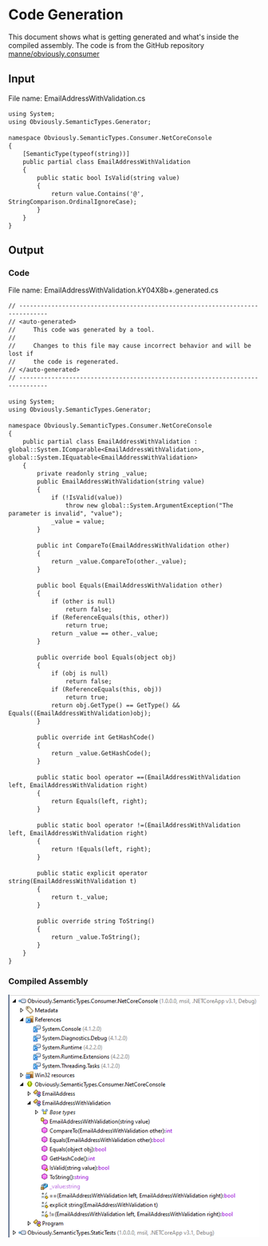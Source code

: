 # Code Generation

This document shows what is getting generated and what's inside the compiled assembly. The code is from the GitHub repository [manne/obviously.consumer](https://github.com/manne/obviously.consumer)

## Input

File name: EmailAddressWithValidation.cs

```CSharp
using System;
using Obviously.SemanticTypes.Generator;

namespace Obviously.SemanticTypes.Consumer.NetCoreConsole
{
    [SemanticType(typeof(string))]
    public partial class EmailAddressWithValidation
    {
        public static bool IsValid(string value)
        {
            return value.Contains('@', StringComparison.OrdinalIgnoreCase);
        }
    }
}
```

## Output

### Code

File name: EmailAddressWithValidation.kY04X8b+.generated.cs

```CSharp
// ------------------------------------------------------------------------------
// <auto-generated>
//     This code was generated by a tool.
//
//     Changes to this file may cause incorrect behavior and will be lost if
//     the code is regenerated.
// </auto-generated>
// ------------------------------------------------------------------------------

using System;
using Obviously.SemanticTypes.Generator;

namespace Obviously.SemanticTypes.Consumer.NetCoreConsole
{
    public partial class EmailAddressWithValidation : global::System.IComparable<EmailAddressWithValidation>, global::System.IEquatable<EmailAddressWithValidation>
    {
        private readonly string _value;
        public EmailAddressWithValidation(string value)
        {
            if (!IsValid(value))
                throw new global::System.ArgumentException("The parameter is invalid", "value");
            _value = value;
        }

        public int CompareTo(EmailAddressWithValidation other)
        {
            return _value.CompareTo(other._value);
        }

        public bool Equals(EmailAddressWithValidation other)
        {
            if (other is null)
                return false;
            if (ReferenceEquals(this, other))
                return true;
            return _value == other._value;
        }

        public override bool Equals(object obj)
        {
            if (obj is null)
                return false;
            if (ReferenceEquals(this, obj))
                return true;
            return obj.GetType() == GetType() && Equals((EmailAddressWithValidation)obj);
        }

        public override int GetHashCode()
        {
            return _value.GetHashCode();
        }

        public static bool operator ==(EmailAddressWithValidation left, EmailAddressWithValidation right)
        {
            return Equals(left, right);
        }

        public static bool operator !=(EmailAddressWithValidation left, EmailAddressWithValidation right)
        {
            return !Equals(left, right);
        }

        public static explicit operator string(EmailAddressWithValidation t)
        {
            return t._value;
        }

        public override string ToString()
        {
            return _value.ToString();
        }
    }
}
```

### Compiled Assembly

![Screenshot of the compiled assembly](code_generation_compiled_assembly.png)
